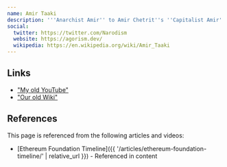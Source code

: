```yaml
---
name: Amir Taaki
description: '''Anarchist Amir'' to Amir Chetrit''s ''Capitalist Amir'', Gav met Johnny through Amir Taaki.'
social:
  twitter: https://twitter.com/Narodism
  website: https://agorism.dev/
  wikipedia: https://en.wikipedia.org/wiki/Amir_Taaki
---
```


## Links
- ["My old YouTube"](https://www.youtube.com/@BoxxyBrassin)
- ["Our old Wiki"](https://web.archive.org/web/20150309190939/http://wiki.unsystem.net/en/index.php/Bitlaw)

## References

This page is referenced from the following articles and videos:

- [Ethereum Foundation Timeline]({{ '/articles/ethereum-foundation-timeline/' | relative_url }}) - Referenced in content